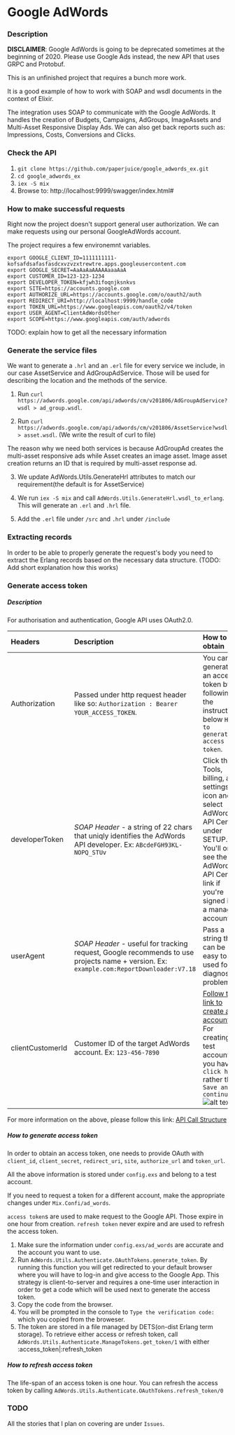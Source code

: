# Google AdWords
### Description
**DISCLAIMER**: Google AdWords is going to be deprecated sometimes at the beginning of 2020.
Please use Google Ads instead, the new API that uses GRPC and Protobuf.

This is an unfinished project that requires a bunch more work.

It is a good example of how to work with SOAP and wsdl documents in the context of Elixir.

The integration uses SOAP to communicate with the Google AdWords.
It handles the creation of Budgets, Campaigns, AdGroups, ImageAssets and Multi-Asset Responsive Display Ads.
We can also get back reports such as: Impressions, Costs, Conversions and Clicks.

### Check the API
1. `git clone https://github.com/paperjuice/google_adwords_ex.git`
2. `cd google_adwords_ex`
3. `iex -S mix`
4. Browse to: http://localhost:9999/swagger/index.html#

### How to make successful requests
Right now the project doesn't support general user authorization.
We can make requests using our personal GoogleAdWords account.


The project requires a few environemnt variables.
```
export GOOGLE_CLIENT_ID=1111111111-kofsafdsafasfasdcxvzvzxtrewtre.apps.googleusercontent.com
export GOOGLE_SECRET=AaAaAaAAAAAaaaAaA
export CUSTOMER_ID=123-123-1234
export DEVELOPER_TOKEN=kfjwh3ifoqnjksnkvs
export SITE=https://accounts.google.com
export AUTHORIZE_URL=https://accounts.google.com/o/oauth2/auth
export REDIRECT_URI=http://localhost:9999/handle_code
export TOKEN_URL=https://www.googleapis.com/oauth2/v4/token
export USER_AGENT=ClientAdWordsOther
export SCOPE=https://www.googleapis.com/auth/adwords
```
TODO: explain how to get all the necessary information

### Generate the service files
We want to generate a `.hrl` and an `.erl` file for every service we include, in our case AssetService and AdGroupAdService. Those will be used for describing the location and the methods of the service.

1. Run `curl https://adwords.google.com/api/adwords/cm/v201806/AdGroupAdService?wsdl > ad_group.wsdl`.
   
2. Run `curl https://adwords.google.com/api/adwords/cm/v201806/AssetService?wsdl > asset.wsdl`.
(We write the result of curl to file)

The reason why we need both services is because AdGroupAd creates the multi-asset responsive ads while Asset creates an image asset. Image asset creation returns an ID that is required by multi-asset response ad.

3. We update AdWords.Utils.GenerateHrl attributes to match our requirement(the default is for AssetService)

4. We run `iex -S mix` and call `AdWords.Utils.GenerateHrl.wsdl_to_erlang`. This will generate an `.erl` and `.hrl` file.

5. Add the `.erl` file under `/src` and `.hrl` under `/include`


### Extracting records
In order to be able to properly generate the request's body you need to extract the Erlang records based on the necessary data structure. (TODO: Add short explanation how this works)

### Generate access token
##### Description
For authorisation and authentication, Google API uses OAuth2.0. 

| Headers          | Description                                                      | How to obtain
|:-----------------|:-----------------------------------------------------------------|:-------------------------------------|
| Authorization    | Passed under http request header like so: ```Authorization : Bearer YOUR_ACCESS_TOKEN```. |You can generate an access token by following the instructions below ```How to generate access token```.  |
| developerToken   | *SOAP Header* - a string of 22 chars that uniqly identifies the AdWords API developer. Ex: ```ABcdeFGH93KL-NOPQ_STUv```| Click the Tools, billing, and settings icon and select AdWords API Center under SETUP. You'll only see the AdWords API Center link if you're signed in to a manager account. |
| userAgent        | *SOAP Header* - useful for tracking request, Google recommends to use projects name + version. Ex: ```example.com:ReportDownloader:V7.18```| Pass a string that can be easy to used for diagnosing problems.                   |
| clientCustomerId | Customer ID of the target AdWords account. Ex: ```123-456-7890``` | [Follow this link to create an account](https://goo.gl/BVJtJc). For creating a test account you have to ```click here``` rather than ```Save and continue```![alt text](https://i.imgur.com/7Zv8Dcy.png)

For more information on the above, please follow this link: [API Call Structure](https://developers.google.com/adwords/api/docs/guides/signup)

##### How to generate access token
In order to obtain an access token, one needs to provide OAuth with `client_id`, `client_secret`, `redirect_uri`, `site`, `authorize_url` and `token_url`.

All the above information is stored under `config.exs` and belong to a test account.

If you need to request a token for a different account, make the appropriate changes under `Mix.Confi/ad_words`.

`access token`s are used to make request to the Google API. Those expire in one hour from creation.
`refresh token` never expire and are used to refresh the access token.

1. Make sure the information under `config.exs/ad_words` are accurate and the account you want to use.
2. Run `AdWords.Utils.Authenticate.OAuthTokens.generate_token`. By running this function you will get redirected to your default browser where you will have to log-in and give access to the Google App. This strategy is client-to-server and requires a one-time user interaction in order to get a code which will be used next to generate the access token.
3. Copy the code from the browser.
4. You will be prompted in the console to ```Type the verification code:``` which you copied from the broweser.
5. The token are stored in a file managed by DETS(on-dist Erlang term storage). To retrieve either access or refresh token, call ```AdWords.Utils.Authenticate.ManageTokens.get_token/1``` with either :access_token|:refresh_token

##### How to refresh access token
The life-span of an access token is one hour.
You can refresh the access token by calling ```AdWords.Utils.Authenticate.OAuthTokens.refresh_token/0```

### TODO
All the stories that I plan on covering are under ```Issues```.

